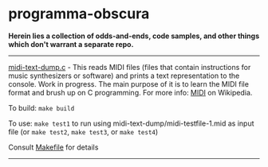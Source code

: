 # programma-obscura

**Herein lies a collection of odds-and-ends, code samples, and other things which don't warrant a separate repo.**

---

[midi-text-dump.c](https://github.com/adambduncan/programma-obscura/blob/master/midi-text-dump/midi-text-dump.c) - This reads MIDI files (files that contain instructions for music synthesizers or software) and prints a text representation to the console. Work in progress. The main purpose of it is to learn the MIDI file format and brush up on C programming. For more info: [MIDI](https://en.wikipedia.org/wiki/MIDI) on Wikipedia.

To build: `make build`

To use: `make test1` to run using midi-text-dump/midi-testfile-1.mid as input file (or `make test2`, `make test3`, or `make test4`) 

Consult [Makefile](https://github.com/adambduncan/programma-obscura/blob/master/midi-text-dump/Makefile) for details

---
